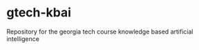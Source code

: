 gtech-kbai
==========

Repository for the georgia tech course knowledge based artificial intelligence
